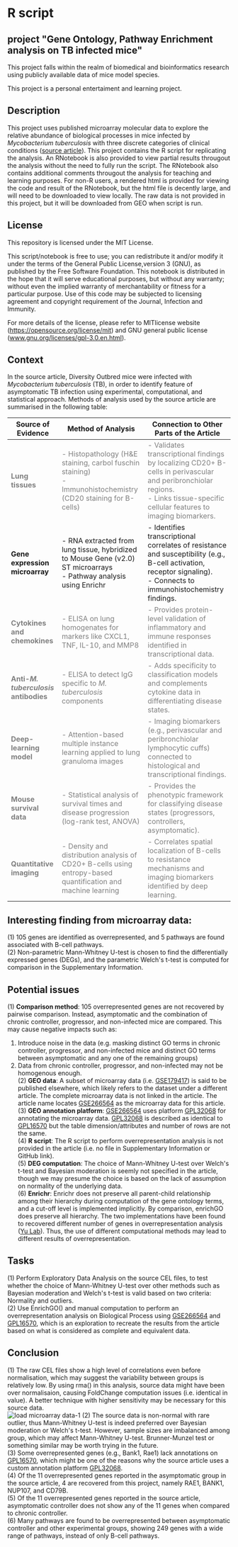 # R script

## project "Gene Ontology, Pathway Enrichment analysis on TB infected mice"
This project falls within the realm of biomedical and bioinformatics research using publicly available data of mice model species.

This project is a personal entertaiment and learning project.

## Description
This project uses published microarray molecular data to explore the relative abundance of biological processes in mice infected by *Mycobacterium tuberculosis* with three discrete categories of clinical conditions ([source article](https://pubmed.ncbi.nlm.nih.gov/38899881/)). 
This project contains the R script for replicating the analysis. 
An RNotebook is also provided to view partial results througout the analysis without the need to fully run the script. The RNotebook also contains additional comments througout the analysis for teaching and learning purposes. 
For non-R users, a rendered html is provided for viewing the code and result of the RNotebook, but the html file is decently large, and will need to be downloaded to view locally. 
The raw data is not provided in this project, but it will be downloaded from GEO when script is run. 

## License
This repository is licensed under the MIT License.

This script/notebook is free to use; you can redistribute it and/or modify it under the terms of the General Public License,version 3 (GNU), as published by the Free Software Foundation.
This notebook is distributed in the hope that it will serve educational purposes, but without any warranty; without even the implied warranty of merchantability or fitness for a particular purpose. 
Use of this code may be subjected to licensing agreement and copyright requirement of the Journal, Infection and Immunity.

For more details of the license, please refer to MITlicense website (https://opensource.org/license/mit) and GNU general public license (www.gnu.org/licenses/gpl-3.0.en.html).

## Context
In the source article, Diversity Outbred mice were infected with *Mycobacterium tuberculosis* (TB), in order to identify feature of asymptomatic TB infection using experimental, computational, and statistical approach.
Methods of analysis used by the source article are summarised in the following table:

| **Source of Evidence**                                        | **Method of Analysis**                                                                                                                 | **Connection to Other Parts of the Article**                                                                                                                                                             |
| ------------------------------------------------------------- | -------------------------------------------------------------------------------------------------------------------------------------- | -------------------------------------------------------------------------------------------------------------------------------------------------------------------------------------------------------- |
| <span style="color:grey;">**Lung tissues**                    | <span style="color:grey;">- Histopathology (H&E staining, carbol fuschin staining) <br> - Immunohistochemistry (CD20 staining for B-cells)  | <span style="color:grey;">- Validates transcriptional findings by localizing CD20+ B-cells in perivascular and peribronchiolar regions. <br> - Links tissue-specific cellular features to imaging biomarkers. |
| **Gene expression microarray**                                | - RNA extracted from lung tissue, hybridized to Mouse Gene (v2.0) ST microarrays <br> - Pathway analysis  using Enrichr                     | - Identifies transcriptional correlates of resistance and susceptibility (e.g., B-cell activation, receptor signaling). <br> - Connects to immunohistochemistry findings.                                     |
| <span style="color:grey;">**Cytokines and chemokines**        | <span style="color:grey;">- ELISA on lung homogenates for markers like CXCL1, TNF, IL-10, and MMP8                                     | <span style="color:grey;">- Provides protein-level validation of inflammatory and immune responses identified in transcriptional data.                                                                   |
| <span style="color:grey;">**Anti-*M. tuberculosis* antibodies** | <span style="color:grey;">- ELISA to detect IgG specific to *M. tuberculosis* components                                                 | <span style="color:grey;">- Adds specificity to classification models and complements cytokine data in differentiating disease states.                                                                   |
| <span style="color:grey;">**Deep-learning model**             | <span style="color:grey;">- Attention-based multiple instance learning applied to lung granuloma images                                | <span style="color:grey;">- Imaging biomarkers (e.g., perivascular and peribronchiolar lymphocytic cuffs) connected to histological and transcriptional findings.                              |
| <span style="color:grey;">**Mouse survival data**             | <span style="color:grey;">- Statistical analysis of survival times and disease progression (log-rank test, ANOVA)                      | <span style="color:grey;">- Provides the phenotypic framework for classifying disease states (progressors, controllers, asymptomatic).                                                                   |
| <span style="color:grey;">**Quantitative imaging**            | <span style="color:grey;">- Density and distribution analysis of CD20+ B-cells using entropy-based quantification and machine learning | <span style="color:grey;">- Correlates spatial localization of B-cells to resistance mechanisms and imaging biomarkers identified by deep learning.                                                      |

## Interesting finding from microarray data:
(1) 105 genes are identified as overrepresented, and 5 pathways are found associated with B-cell pathways.<br>
(2) Non-parametric Mann-Whitney U-test is chosen to find the differentially expressed genes (DEGs), and the parametric Welch's t-test is computed for comparison in the Supplementary Information.<br>

## Potential issues
 (1) **Comparison method**: 105 overrepresented genes are not recovered by pairwise comparison. Instead, asymptomatic and the combination of chronic controller, progressor, and non-infected mice are compared. This may cause negative impacts such as:<br>
   1) Introduce noise in the data (e.g. masking distinct GO terms in chronic controller, progressor, and non-infected mice and distinct GO terms between asymptomatic and any one of the remaining groups)<br>
   2) Data from chronic controller, progressor, and non-infected may not be homogenous enough.<br>
 (2) **GEO data**: A subset of microarray data (i.e. [GSE179417]()) is said to be published elsewhere, which likely refers to the dataset under a different article. The complete microarray data is not linked in the article. The article name locates [GSE266564](https://www.ncbi.nlm.nih.gov/geo/query/acc.cgi?acc=GSE266564) as the microarray data for this article. <br>
 (3) **GEO annotation platform**:  [GSE266564](https://www.ncbi.nlm.nih.gov/geo/query/acc.cgi?acc=GSE266564) uses platform [GPL32068](https://www.ncbi.nlm.nih.gov/geo/query/acc.cgi?acc=GPL32068) for annotating the microarray data. [GPL32068](https://www.ncbi.nlm.nih.gov/geo/query/acc.cgi?acc=GPL32068) is described as identical to [GPL16570](https://www.ncbi.nlm.nih.gov/geo/query/acc.cgi?acc=GPL16570) but the table dimension/attributes and number of rows are not the same.<br>
 (4) **R script**: The R script to perform overrepresentation analysis is not provided in the article (i.e. no file in Supplementary Information or GitHub link).<br>
 (5) **DEG computation**: The choice of Mann-Whitney U-test over Welch's t-test and Bayesian moderation is seemly not specified in the article, though we may presume the choice is based on the lack of assumption on normality of the underlying data.<br>
 (6) **Enrichr**: Enrichr does not preserve all parent-child relationship among their hierarchy during computation of the gene ontology terms, and a cut-off level is implemented implicitly. By comparison, enrichGO does preserve all hierarchy. The two implementations have been found to recovered different number of genes in overrepresentation analysis ([Yu Lab](https://mp.weixin.qq.com/s/6lSsg2WMEK2btwve-9C2rA)). Thus, the use of different computational methods may lead to different results of overrepresentation.<br>

## Tasks
 (1) Perform Exploratory Data Analysis on the source CEL files, to test whether the choice of Mann-Whitney U-test over other methods such as Bayesian moderation and Welch's t-test is valid based on two criteria: Normality and outliers. <br>
 (2) Use EnrichGO() and manual computation to perform an overrepresentation analysis on Biological Process using [GSE266564](https://www.ncbi.nlm.nih.gov/geo/query/acc.cgi?acc=GSE266564) and [GPL16570](https://www.ncbi.nlm.nih.gov/geo/query/acc.cgi?acc=GPL16570), which is an exploration to recreate the results from the article based on what is considered as complete and equivalent data. <br>

 ## Conclusion
 (1) The raw CEL files show a high level of correlations even before normalisation, which may suggest the variability between groups is relatively low. By using rma() in this analysis, source data might have been over normalisaion, causing FoldChange computation issues (i.e. identical in value). A better technique with higher sensitivity may be necessary for this source data. <br>
 ![load microarray data-1](https://github.com/user-attachments/assets/cddd6b7f-80ee-47c4-b8be-78f386309d9b)
 (2) The source data is non-normal with rare outlier, thus Mann-Whitney U-test is indeed preferred over Bayesian moderation or Welch's t-test. However, sample sizes are imbalanced among group, which may affect Mann-Whitney U-test. Brunner-Munzel test or something similar may be worth trying in the future. <br>
 (3) Some overrepresented genes (e.g., Bank1, Rae1) lack annotations on [GPL16570](https://www.ncbi.nlm.nih.gov/geo/query/acc.cgi?acc=GPL16570), which might be one of the reasons why the source article uses a custom annotation platform [GPL32068](https://www.ncbi.nlm.nih.gov/geo/query/acc.cgi?acc=GPL32068). <br>
 (4) Of the 11 overrepresented genes reported in the asymptomatic group in the source article, 4 are recovered from this project, namely RAE1, BANK1, NUP107, and CD79B. <br>
 (5) Of the 11 overrepresented genes reported in the source article, asymptomatic controller does not show any of the 11 genes when compared to chronic controller. <br>
 (6) Many pathways are found to be overrepresented between asymptomatic controller and other experimental groups, showing 249 genes with a wide range of pathways, instead of only B-cell pathways. <br>
